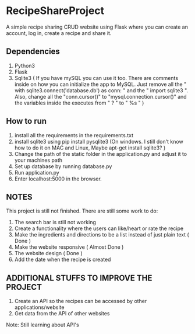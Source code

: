 # RecipeShareProject #
A simple recipe sharing CRUD website using Flask where you can create an account, log in, create a recipe and share it. 
  
## Dependencies ##
1. Python3
2. Flask
3. Sqlite3 ( If you have mySQL you can use it too. There are comments inside on how you can initialize the app to MySQL. Just remove all the " with sqlite3.connect('database.db') as conn: " and the " import sqlite3 ". Also, change all the "conn.cursor()" to "mysql.connection.cursor()" and the variables inside the executes from " ? " to " %s " )

## How to run ##
1. install all the requirements in the requirements.txt
2. install sqlite3 using pip install pysqlite3 (On windows. I still don't know how to do it on MAC and Linux, Maybe apt-get install sqlite3? ) 
3. Change the path of the static folder in the application.py and adjust it to your machines path
4. Set up database by running database.py
5. Run application.py
6. Enter localhost:5000 in the browser.

## NOTES ##
This project is still not finished. There are still some work to do:
1. The search bar is still not working
2. Create a functionality where the users can like/heart or rate the recipe
3. Make the ingredients and directions to be a list instead of just plain text ( Done )
4. Make the website responsive ( Almost Done )
5. The website design ( Done )
6. Add the date when the recipe is created


## ADDITIONAL STUFFS TO IMPROVE THE PROJECT ##
1. Create an API so the recipes can be accessed by other applications/website
2. Get data from the API of other websites 

Note: Still learning about API's

